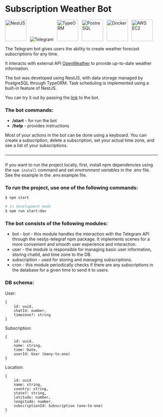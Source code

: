 # Subscription Weather Bot

<img alt="NestJS" height="70" src="https://github-tools-icons.s3.eu-central-1.amazonaws.com/nestjs_h70.png" />&nbsp;&nbsp;
<img alt="Telegram" src="https://github-tools-icons.s3.eu-central-1.amazonaws.com/telegram_h70.png" />&nbsp;&nbsp;
<img alt="TypeORM" height="70" src="https://github-tools-icons.s3.eu-central-1.amazonaws.com/typeorm_h70.png" />&nbsp;&nbsp;
<img alt="PostreSQL" height="70" src="https://github-tools-icons.s3.eu-central-1.amazonaws.com/postgres_h70.png" />&nbsp;&nbsp;
<img alt="Docker" height="70" src="https://github-tools-icons.s3.eu-central-1.amazonaws.com/docker_h70.png" />&nbsp;&nbsp;
<img alt="AWS EC2" height="70" src="https://github-tools-icons.s3.eu-central-1.amazonaws.com/ec2_h70.png" />&nbsp;&nbsp;


The Telegram bot gives users the ability to create weather forecast
subscriptions for any time.

It interacts with external API [OpenWeather](https://openweathermap.org/api) to provide
up-to-date weather information.

The bot was developed using NestJS, with data storage managed by PostgreSQL
through TypeORM. Task scheduling is implemented using a built-in feature of
NestJS.

You can try it out by passing the [link](https://t.me/subscription_weather_1_bot)
to the bot.

### The bot commands:

- **/start** - for run the bot  
- **/help** - provides instructions

Most of your actions in the bot can be done using a keyboard. You can create 
a subscription, delete a subscription, set your actual time zone, and see a 
list of your subscriptions.

###

---

###

If you want to run the project locally, first, install npm dependencies using 
the `npm install` command and set _environment variables_ in the .env file. See 
the example in the .env.example file.

### To run the project, use one of the following commands:

```bash
$ npm start

# in development mode
$ npm run start:dev
```

### The bot consists of the following modules:

- bot - bot - this module handles the interaction with the Telegram API through 
the nestjs-telegraf npm package. It implements scenes for a more convenient and 
smooth user experience and interaction.
- user - the module is responsible for managing basic user information, storing
  chatId, and time zone to the DB.
- subscription - used for storing and managing subscriptions.
- cron - this module periodically checks if there are any subscriptions in the 
database for a given time to send it to users.

### DB schema:

User:

```
{
	id: uuid,
	chatId: number,
	timezone?: string
}
```

Subscription:

```
{
	id: uuid,
	name: string,
	time: Date,
	userId: User (many-to-one)
}
```

Location:

```
{
	id: uuid
	name: string,
	country: string,
	state?: string,
	latitude: number,
	longitude: number,
	subscriptionId: Subscription (one-to-one)
}
```
